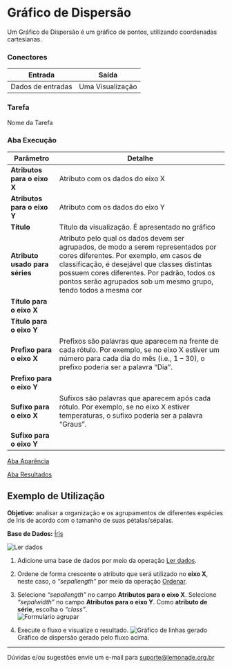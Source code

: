 
# Gráfico de Dispersão

Um Gráfico de Dispersão é um gráfico de pontos, utilizando coordenadas cartesianas.

### Conectores
| Entrada | Saída |
| --- | --- |
| Dados de entradas | Uma Visualização |

### Tarefa
Nome da Tarefa

### Aba Execução

| Parâmetro | Detalhe |
| --- | --- |
| **Atributos para o eixo X** | Atributo com os dados do eixo X |
| **Atributos para o eixo Y** | Atributo com os dados do eixo Y |
| **Título** | Título da visualização. É apresentado no gráfico |
| **Atributo usado para séries** | Atributo pelo qual os dados devem ser agrupados, de modo a serem representados por cores diferentes. Por exemplo, em casos de classificação, é desejável que classes distintas possuem cores diferentes. Por padrão, todos os pontos serão agrupados sob um mesmo grupo, tendo todos a mesma cor |
| **Título para o eixo X** |  |
| **Título para o eixo Y** |  |
| **Prefixo para o eixo X** | Prefixos são palavras que aparecem na frente de cada rótulo. Por exemplo, se no eixo X estiver um número para cada dia do mês (i.e., 1 – 30), o prefixo poderia ser a palavra “Dia”. |
| **Prefixo para o eixo Y** |  |
| **Sufixo para o eixo X** | Sufixos são palavras que aparecem após cada rótulo. Por exemplo, se no eixo X estiver temperaturas, o sufixo poderia ser a palavra “Graus”. |
| **Sufixo para o eixo Y** |  |

[Aba Aparência][1]

[Aba Resultados][2]


## Exemplo de Utilização
**Objetivo:** analisar a organização e os agrupamentos de diferentes espécies de Íris de acordo com o tamanho de suas pétalas/sépalas.

**Base de Dados:** [Íris][3]
	
![Ler dados](/img/spark/visualizacao_de_dados/grafico_de_dispersao/image5.png)

1. Adicione uma base de dados por meio da operação [Ler dados][4].
	
2.  Ordene de forma crescente o atributo que será utilizado no **eixo X**, neste caso, o *“sepallength”* por meio da operação [Ordenar][5].
	
3. Selecione *“sepallength”* no campo **Atributos para o eixo X**. Selecione *“sepalwidth”* no campo **Atributos para o eixo Y**. Como **atributo de série**, escolha o *“class”*. \
	![Formulario agrupar](/img/spark/visualizacao_de_dados/grafico_de_dispersao/image1.png)

4. Execute o fluxo e visualize o resultado. 
	![Gráfico de linhas gerado](/img/spark/visualizacao_de_dados/grafico_de_dispersao/image2.png)\
		Gráfico de dispersão gerado pelo fluxo acima.

----- 
Dúvidas e/ou sugestões envie um e-mail para suporte@lemonade.org.br

[1]: /pt-br/spark/documentacao-geral/aba-aparencia.html
[2]: /pt-br/spark/documentacao-geral/aba-resultados.html
[3]: /pt-br/spark/base-de-dados/#iris
[4]: /pt-br/spark/entrada-e-saida/ler-dados.html
[5]: /pt-br/spark/manipulacao-de-dados/coluna-ordenar.html